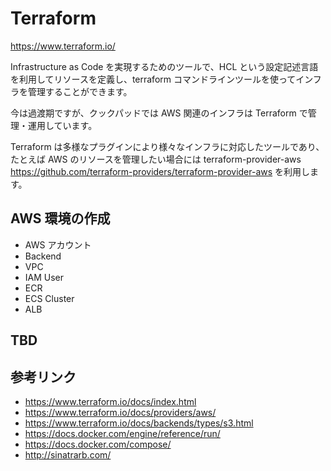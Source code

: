 # Terraform
<https://www.terraform.io/>

Infrastructure as Code を実現するためのツールで、HCL という設定記述言語を利用してリソースを定義し、terraform コマンドラインツールを使ってインフラを管理することができます。

今は過渡期ですが、クックパッドでは AWS 関連のインフラは Terraform で管理・運用しています。

Terraform は多様なプラグインにより様々なインフラに対応したツールであり、たとえば AWS のリソースを管理したい場合には terraform-provider-aws <https://github.com/terraform-providers/terraform-provider-aws> を利用します。

## AWS 環境の作成
- AWS アカウント
- Backend
- VPC
- IAM User
- ECR
- ECS Cluster
- ALB

## TBD

## 参考リンク
- <https://www.terraform.io/docs/index.html>
- <https://www.terraform.io/docs/providers/aws/>
- <https://www.terraform.io/docs/backends/types/s3.html>
- <https://docs.docker.com/engine/reference/run/>
- <https://docs.docker.com/compose/>
- <http://sinatrarb.com/>


